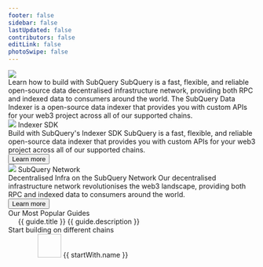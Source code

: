 ```yaml
---
footer: false
sidebar: false
lastUpdated: false
contributors: false
editLink: false
photoSwipe: false
---
```


<link rel="stylesheet" href="/assets/style/homepage.css" as="style" />
<div class="welcomeContainer">
  <div class="banner">
    <div class="bannerImage">
      <div class="bannerImageBg"></div>
      <img src="/assets/img/welcomeBanner.png" />
    </div>
    <div class="flexColCenter" style="position: relative;gap: 24px;">
      <Typography tag="h1" center maxWidth="787">
        Learn how to build with SubQuery
      </Typography>
      <Typography tag="h4" center maxWidth="687" family="body">
        SubQuery is a fast, flexible, and reliable open-source data
        decentralised infrastructure network, providing both RPC and indexed
        data to consumers around the world.
      </Typography>
      <Typography tag="h4" center maxWidth="687" family="body">
        The SubQuery Data Indexer is a open-source data indexer that provides
        you with custom APIs for your web3 project across all of our supported
        chains.</Typography
      >
    </div>
  </div>
  <div class="layout flex mt80 gp24 flexColMobile">
    <BaseCard>
      <router-link
        class="flexCol gp24"
        :to="{ path: '/indexer/welcome.html' }"
      >
        <div class="flexCenter gp16">
          <img src="/assets/img/home/indexer-sdk.png" />
          <Typography tag="h4" family="body">Indexer SDK</Typography>
        </div>
        <Typography tag="h3">Build with SubQuery's Indexer SDK</Typography>
        <Typography tag="h5" type="secondary"
          >SubQuery is a fast, flexible, and reliable open-source data indexer
          that provides you with custom APIs for your web3 project across all
          of our supported chains.
        </Typography>
        <div>
          <Button class="mt40">Learn more</Button>
        </div>
      </router-link>
    </BaseCard>
    <BaseCard>
      <router-link
        class="flexCol gp24"
        :to="{ path: '/subquery_network/welcome.html' }"
      >
        <div class="flexCenter gp16">
          <img src="/assets/img/home/subquery-network.png" />
          <Typography tag="h4" family="body">SubQuery Network</Typography>
        </div>
        <Typography tag="h3"
          >Decentralised Infra on the SubQuery Network</Typography
        >
        <Typography tag="h5" type="secondary">
          Our decentralised infrastructure network revolutionises the web3
          landscape, providing both RPC and indexed data to consumers around
          the world.</Typography
        >
        <div>
          <Button class="mt40">Learn more</Button>
        </div>
      </router-link>
    </BaseCard>
  </div>
  <div class="layout mt140">
    <Typography tag="h3"> Our Most Popular Guides </Typography>
    <div class="grid3column mt24 gp24 flexColMobile">
      <BaseCard
        v-for="guide in polularGuides"
        :key="guide.title"
        style="padding: 20px"
      >
        <component
          class="flexCol gp24"
          :is="guide.path.startsWith('https') ? 'a' : 'router-link'"
          :href="guide.path.startsWith('https') ? guide.path : ''"
          :target="guide.path.startsWith('https') ? '_blank' : ''"
          :to="{ path: guide.path }"
        >
          <Typography tag="p">{{ guide.title }}</Typography>
          <Typography size="medium">{{ guide.description }}</Typography>
        </component>
      </BaseCard>
    </div>
  </div>
  <div class="layout mt140">
    <Typography tag="h3"> Start building on different chains </Typography>
    <div class="grid6column gp24 mt24 flexWrap">
      <BaseCard
        v-for="startWith in startWithExp"
        :key="startWith.name"
        style="padding: 20px 60px"
      >
        <router-link
          class="flexColCenter gp16"
          :to="{ path: startWith.path }"
        >
          <img :src="startWith.imgSrc" width="48" height="48" />
          <Typography size="large" weight="600" center>{{
            startWith.name
          }}</Typography>
        </router-link>
      </BaseCard>
    </div>
  </div>
  <NeedHelp class="mt140"></NeedHelp>
  <Footer></Footer>
</div>

<script setup>
import { ref, computed,onMounted } from "vue";

const allNetworks = ref([])

const polularGuides = computed(() => {
  const counts = allNetworks.value.reduce((cur, add) => cur + add.networks.length, 0) || '165+'
  return [
  {
    "path": "/indexer/build/graph-migration.html",
    "title": "Migrating from the Graph",
    "description": "Discover how SubQuery provides a superior developer experience to The Graph, with a similar development workflow that makes migration quick and easy."
  },
  {
    "path": "/subquery_network/delegators/introduction.html",
    "title": "Delegate to the SubQuery Network",
    "description": "Anyone can participate as a Delegator and participate in the Network to earn rewards based on the work that Node Operators do."
  },
  {
    "path": "/indexer/quickstart/quickstart.html",
    "title": "Follow a indexer quick start guide",
    "description": "SubQuery maintains and publishes quick start guides for more than 50 different networks and projects, find one today and start building."
  },
  {
    "path": "https://subquery.network/networks",
    "title": `Browse ${counts} supported networks`,
    "description": `Our goal is to help developers with the best indexer regardless of what chain they build on, we support ${counts} networks - see the list.`,
    key: 'allNetworks'
  },
  {
    "path": "/subquery_network/token/token.html",
    "title": "The SQT Token",
    "description": "The SubQuery Token (SQT) is a utility token that powers the SubQuery Network. Learn how to get SQT and the tokenomics of it."
  },
  {
    "path": "/indexer/run_publish/publish.html",
    "title": "How to host and run your project",
    "description": "SubQuery is open-source and gives a number of different options, including self-hosting, our managed service, and our decentralised network."
  }
]})

const startWithExp = computed(() => {
  return [
  {
    "path": "/indexer/quickstart/quickstart_chains/ethereum-gravatar.html",
    "imgSrc": "https://static.subquery.network/network-logos/1.png",
    "name": "EVM"
  },
  {
    "path": "/indexer/quickstart/quickstart_chains/cosmos-osmosis.html",
    "imgSrc": "https://static.subquery.network/network-logos/cosmoshub-4.png",
    "name": "Cosmos"
  },
  {
    "path": "/indexer/quickstart/quickstart_chains/polkadot.html",
    "imgSrc": "https://static.subquery.network/network-logos/polkadot.png",
    "name": "Polkadot"
  },
  {
    "path": "/indexer/quickstart/quickstart_chains/near.html",
    "imgSrc": "https://static.subquery.network/network-logos/near.png",
    "name": "NEAR"
  },
  {
    "path": "/indexer/quickstart/quickstart_chains/algorand.html",
    "imgSrc": "https://static.subquery.network/network-logos/algorand.png",
    "name": "Algorand"
  },
  {
    "path": "/indexer/quickstart/quickstart_chains/stellar.html",
    "imgSrc": "https://static.subquery.network/network-logos/stellar.png",
    "name": "Stellar"
  }
]})

const fetchAllNetworks = () => {
  fetch("https://templates.subquery.network/all").then(async (data) => {
    const json = await data.json();
    allNetworks.value = json.templates
  });
};

onMounted(() => {
  fetchAllNetworks();
});
</script>
